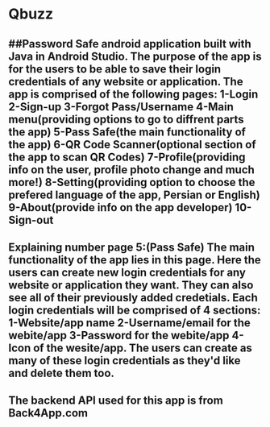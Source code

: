 # Qbuzz
##Password Safe android application built with Java in Android Studio.
The purpose of the app is for the users to be able to save their login credentials of any website or application.
The app is comprised of the following pages:
1-Login
2-Sign-up
3-Forgot Pass/Username
4-Main menu(providing options to go to diffrent parts the app)
5-Pass Safe(the main functionality of the app)
6-QR Code Scanner(optional section of the app to scan QR Codes)
7-Profile(providing info on the user, profile photo change and much more!)
8-Setting(providing option to choose the prefered language of the app, Persian or English)
9-About(provide info on the app developer)
10-Sign-out
-------------------------------------------------------------------------------------------------------------------------------------------------------------------------
Explaining number page 5:(Pass Safe)
The main functionality of the app lies in this page. 
Here the users can create new login credentials for any website or application they want. They can also see all of their previously added credetials.
Each login credentials will be comprised of 4 sections: 1-Website/app name 2-Username/email for the webite/app 3-Password for the webite/app 4-Icon of the wesite/app.
The users can create as many of these login credentials as they'd like and delete them too.
-------------------------------------------------------------------------------------------------------------------------------------------------------------------------
The backend API used for this app is from Back4App.com
-------------------------------------------------------------------------------------------------------------------------------------------------------------------------


